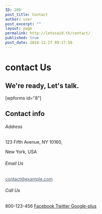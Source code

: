 ```yaml
---
ID: 289
post_title: Contact
author: user
post_excerpt: ""
layout: page
permalink: http://letosaid.tk/contact/
published: true
post_date: 2018-11-27 09:17:56
---
```

<h1>
					contact Us</h1>
<h2>We're ready, Let's talk.</h2>
[wpforms id="8"]
<h2>Contact info</h2>
<h6>
					Address​</h6>
123 Fifth Avenue, NY 10160,

New York, USA
<h6>
					Email Us</h6>
<a href="mailto:contact@example.com" style="color:#4c5863">contact@example.com​</a>
<h6>
					Call Us</h6>
800-123-456

<a href="#">
Facebook
</a>
<a href="#">
Twitter
</a>
<a href="#">
Google-plus
</a>